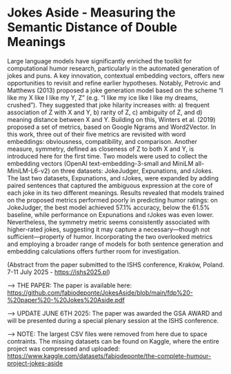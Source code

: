 # Jokes Aside - Measuring the Semantic Distance of Double Meanings

Large language models have significantly enriched the toolkit for computational humor research, particularly in the automated generation of jokes and puns. A key innovation, contextual embedding vectors, offers new opportunities to revisit and refine earlier hypotheses. Notably, Petrovic and Matthews (2013) proposed a joke generation model based on the scheme “I like my X like I like my Y, Z” (e.g. “I like my ice like I like my dreams, crushed”). They suggested that joke hilarity increases with: a) frequent association of Z with X and Y, b) rarity of Z, c) ambiguity of Z, and d) meaning distance between X and Y. Building on this, Winters et al. (2019) proposed a set of metrics, based on Google Ngrams and Word2Vector. In this work, three out of their five metrics are revisited with word embeddings: obviousness, compatibility, and comparison. Another measure, symmetry, defined as closeness of Z to both X and Y, is introduced here for the first time. Two models were used to collect the embedding vectors (OpenAI text-embedding-3-small and MiniLM all-MiniLM-L6-v2) on three datasets: JokeJudger, Expunations, and rJokes. The last two datasets, Expunations, and rJokes, were expanded by adding paired sentences that captured the ambiguous expression at the core of each joke in its two different meanings. Results revealed that models trained on the proposed metrics performed poorly in predicting humor ratings: on JokeJudger, the best model achieved 57.1% accuracy, below the 61.5% baseline, while performance on Expunations and rJokes was even lower. Nevertheless, the symmetry metric seems consistently associated with higher-rated jokes, suggesting it may capture a necessary—though not sufficient—property of humor. Incorporating the two overlooked metrics and employing a broader range of models for both sentence generation and embedding calculations offers further room for investigation.

(Abstract from the paper submitted to the ISHS conference, Kraków, Poland. 7-11 July 2025 - https://ishs2025.pl)

--> THE PAPER: The paper is available here: https://github.com/fabiodeponte/JokesAside/blob/main/fdp%20-%20paper%20-%20Jokes%20Aside.pdf

--> UPDATE JUNE 6TH 2025: The paper was awarded the GSA AWARD and will be presented during a special plenary session at the ISHS conference.

--> NOTE: The largest CSV files were removed from here due to space contraints. The missing datasets can be found on Kaggle, where the entire project was compressed and uploaded:
https://www.kaggle.com/datasets/fabiodeponte/the-complete-humour-project-jokes-aside

